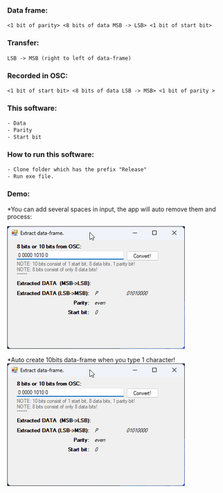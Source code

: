 ### Data frame:
    <1 bit of parity> <8 bits of data MSB -> LSB> <1 bit of start bit>
### Transfer: 
    LSB -> MSB (right to left of data-frame) 
### Recorded in OSC: 
    <1 bit of start bit> <8 bits of data LSB -> MSB> <1 bit of parity >
### This software:
    - Data
    - Parity
    - Start bit
### How to run this software:
    - Clone folder which has the prefix "Release"
    - Run exe file.
### Demo:
*You can add several spaces in input, the app will auto remove them and process:

![plot](https://github.com/ngxx-fus/data-frame-extracting/blob/main/WindowsFormsApp1_R5qarcpIj1.png?raw=true)

*Auto create 10bits data-frame when you type 1 character!
![plot](https://github.com/ngxx-fus/data-frame-extracting/blob/main/WindowsFormsApp1_R5qarcpIj1.png?raw=true)
